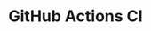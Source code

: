 # GitHub Actions CI





























































































































































































































































































































































































































































































































































































































